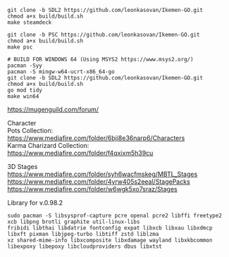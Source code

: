 ```
git clone -b SDL2 https://github.com/leonkasovan/Ikemen-GO.git
chmod a+x build/build.sh
make steamdeck

git clone -b PSC https://github.com/leonkasovan/Ikemen-GO.git
chmod a+x build/build.sh
make psc

# BUILD FOR WINDOWS 64 (Using MSYS2 https://www.msys2.org/)
pacman -Syy
pacman -S mingw-w64-ucrt-x86_64-go
git clone -b SDL2 https://github.com/leonkasovan/Ikemen-GO.git
chmod a+x build/build.sh
go mod tidy
make win64
```

https://mugenguild.com/forum/  

Character  
Pots Collection: https://www.mediafire.com/folder/6bji8e36narp6/Characters  
Karma Charizard Collection: https://www.mediafire.com/folder/f4qxixm5h39cu  

3D Stages  
https://www.mediafire.com/folder/syh6wacfmskeg/MBTL_Stages  
https://www.mediafire.com/folder/4yrw405s2eeal/StagePacks  
https://www.mediafire.com/folder/w6wgk5xo7sraz/Stages  

Library for v.0.98.2
```
sudo pacman -S libsysprof-capture pcre openal pcre2 libffi freetype2 xcb libpng brotli graphite util-linux-libs
fribidi libthai libdatrie fontconfig expat libxcb libxau libxdmcp libxft pixman libjpeg-turbo libtiff zstd liblzma
xz shared-mime-info libxcomposite libxdamage wayland libxkbcommon libexpoxy libepoxy libcloudproviders dbus libxtst
```
